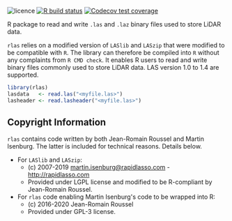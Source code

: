 ![licence](https://img.shields.io/badge/Licence-GPL--3-blue.svg)
[![R build status](https://github.com/Jean-Romain/rlas/workflows/R-CMD-check/badge.svg)](https://github.com/Jean-Romain/rlas/actions)
[![Codecov test coverage](https://codecov.io/gh/Jean-Romain/rlas/branch/master/graph/badge.svg)](https://codecov.io/gh/Jean-Romain/rlas?branch=master)

R package to read and write `.las` and `.laz` binary files used to store LiDAR data.

`rlas` relies on a modified version of `LASlib` and `LASzip` that were modified to be compatible with `R`. The library can therefore be compiled into `R` without any complaints from `R CMD check`. It enables R users to read and write binary files commonly used to store LiDAR data. LAS version 1.0 to 1.4 are supported.

```r
library(rlas)
lasdata   <- read.las("<myfile.las>")
lasheader <- read.lasheader("<myfile.las>")
```

## Copyright Information

`rlas` contains code written  by both Jean-Romain Roussel and Martin Isenburg. The latter is included
for technical reasons. Details below.

* For `LASlib` and `LASzip`:
  - (c) 2007-2019 martin.isenburg@rapidlasso.com - http://rapidlasso.com
  - Provided under LGPL license and modified to be R-compliant by Jean-Romain Roussel.
* For `rlas` code enabling Martin Isenburg's code to be wrapped into R:
  - (c) 2016-2020 Jean-Romain Roussel
  - Provided under GPL-3 license.
